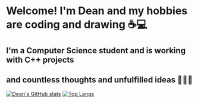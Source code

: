 # Welcome! I'm Dean and my hobbies are coding and drawing ☕💻
## I'm a Computer Science student and is working with C++ projects
## and countless thoughts and unfulfilled ideas 💭💡💤

[![Dean's GitHub stats](https://github-readme-stats.vercel.app/api?username=MumuNiMochii&show_icons=true&theme=synthwave)](https://github.com/MumuNiMochii/github-readme-stats)
[![Top Langs](https://github-readme-stats.vercel.app/api/top-langs/?username=MumuNiMochii&langs_count=10&layout=compact)](https://github.com/MumuNiMochii/github-readme-stats)